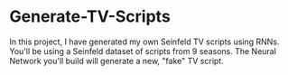 # Generate-TV-Scripts
In this project, I have generated my own Seinfeld TV scripts using RNNs. You'll be using a Seinfeld dataset of scripts from 9 seasons. The Neural Network you'll build will generate a new, "fake" TV script.
